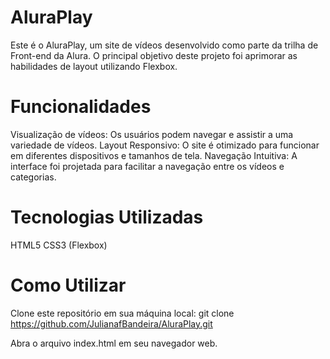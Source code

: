 # AluraPlay
Este é o AluraPlay, um site de vídeos desenvolvido como parte da trilha de Front-end da Alura. O principal objetivo deste projeto foi aprimorar as habilidades de layout utilizando Flexbox.

# Funcionalidades
Visualização de vídeos: Os usuários podem navegar e assistir a uma variedade de vídeos.
Layout Responsivo: O site é otimizado para funcionar em diferentes dispositivos e tamanhos de tela.
Navegação Intuitiva: A interface foi projetada para facilitar a navegação entre os vídeos e categorias.

# Tecnologias Utilizadas
HTML5
CSS3 (Flexbox)

# Como Utilizar
Clone este repositório em sua máquina local:
git clone https://github.com/JulianafBandeira/AluraPlay.git

Abra o arquivo index.html em seu navegador web.
